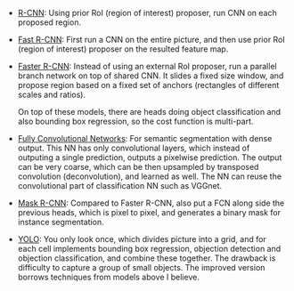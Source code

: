* [R-CNN](https://arxiv.org/pdf/1311.2524.pdf): Using prior RoI (region of interest) proposer, run CNN on each proposed region.

* [Fast R-CNN](https://arxiv.org/abs/1504.08083): First run a CNN on the entire picture, and then use prior RoI (region of interest) proposer on the resulted feature map.

* [Faster R-CNN](https://arxiv.org/abs/1506.01497): Instead of using an external RoI proposer, run a parallel branch network on top of shared CNN. It slides a fixed size window, and propose region based on a fixed set of anchors (rectangles of different scales and ratios).

  On top of these models, there are heads doing object classification and also bounding box regression, so the cost function is multi-part.

* [Fully Convolutional Networks](https://arxiv.org/pdf/1411.4038.pdf): For semantic segmentation with dense output. This NN has only convolutional layers, which instead of outputing a single prediction, outputs a pixelwise prediction. The output can be very coarse, which can be then upsampled by transposed convolution (deconvolution), and learned as well. The NN can reuse the convolutional part of classification NN such as VGGnet.

* [Mask R-CNN](https://arxiv.org/abs/1703.06870): Compared to Faster R-CNN, also put a FCN along side the previous heads, which is pixel to pixel, and generates a binary mask for instance segmentation.

* [YOLO](https://pjreddie.com/media/files/papers/YOLOv3.pdf): You only look once, which divides picture into a grid, and for each cell implements bounding box regression, objection detection and objection classification, and combine these together. The drawback is difficulty to capture a group of small objects. The improved version borrows techniques from models above I believe.

